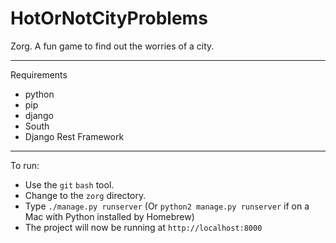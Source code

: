 HotOrNotCityProblems
====================

Zorg. A fun game to find out the worries of a city.

---

Requirements

 - python
 - pip
 - django
 - South
 - Django Rest Framework

---

To run:

 - Use the `git` `bash` tool.
 - Change to the `zorg` directory.
 - Type `./manage.py runserver` (Or `python2 manage.py runserver` if on a Mac with Python installed by Homebrew)
 - The project will now be running at `http://localhost:8000`
 
 
